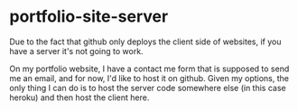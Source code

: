 # portfolio-site-server

Due to the fact that github only deploys the client side of websites, if you have a server it's not going to work.

On my portfolio website, I have a contact me form that is supposed to send me an email, and for now, I'd like to host it on github. Given my options, the only thing I can do is to host the server code somewhere else (in this case heroku) and then host the client here.
